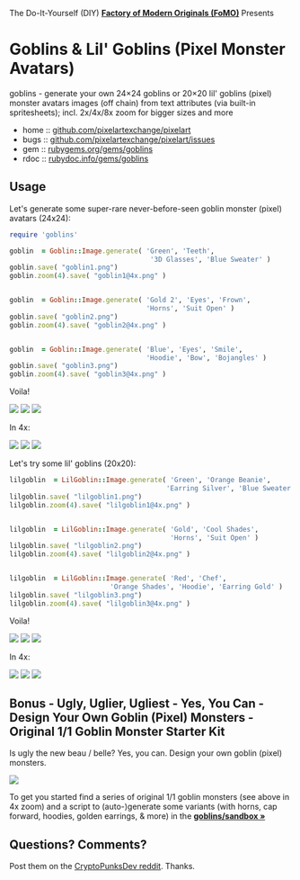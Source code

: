 The Do-It-Yourself (DIY) [**Factory of Modern Originals (FoMO)**](https://github.com/pixelartexchange/originals) Presents


# Goblins & Lil' Goblins (Pixel Monster Avatars)

goblins - generate your own 24×24 goblins or 20×20 lil' goblins (pixel) monster avatars images (off chain) from text attributes (via built-in spritesheets); incl. 2x/4x/8x zoom for bigger sizes and more



* home  :: [github.com/pixelartexchange/pixelart](https://github.com/pixelartexchange/pixelart)
* bugs  :: [github.com/pixelartexchange/pixelart/issues](https://github.com/pixelartexchange/pixelart/issues)
* gem   :: [rubygems.org/gems/goblins](https://rubygems.org/gems/goblins)
* rdoc  :: [rubydoc.info/gems/goblins](http://rubydoc.info/gems/goblins)





##  Usage

Let's generate some super-rare never-before-seen
goblin  monster (pixel) avatars (24x24):

```ruby
require 'goblins'

goblin  = Goblin::Image.generate( 'Green', 'Teeth',
                                   '3D Glasses', 'Blue Sweater' )
goblin.save( "goblin1.png")
goblin.zoom(4).save( "goblin1@4x.png" )


goblin  = Goblin::Image.generate( 'Gold 2', 'Eyes', 'Frown',
                                  'Horns', 'Suit Open' )
goblin.save( "goblin2.png")
goblin.zoom(4).save( "goblin2@4x.png" )


goblin  = Goblin::Image.generate( 'Blue', 'Eyes', 'Smile',
                                  'Hoodie', 'Bow', 'Bojangles' )
goblin.save( "goblin3.png")
goblin.zoom(4).save( "goblin3@4x.png" )
```

Voila!

![](https://github.com/pixelartexchange/pixelart/raw/master/goblins/i/goblin1.png)
![](https://github.com/pixelartexchange/pixelart/raw/master/goblins/i/goblin2.png)
![](https://github.com/pixelartexchange/pixelart/raw/master/goblins/i/goblin3.png)

In 4x:

![](https://github.com/pixelartexchange/pixelart/raw/master/goblins/i/goblin1@4x.png)
![](https://github.com/pixelartexchange/pixelart/raw/master/goblins/i/goblin2@4x.png)
![](https://github.com/pixelartexchange/pixelart/raw/master/goblins/i/goblin3@4x.png)




Let's try some lil' goblins (20x20):

```ruby
lilgoblin  = LilGoblin::Image.generate( 'Green', 'Orange Beanie',
                                       'Earring Silver', 'Blue Sweater' )
lilgoblin.save( "lilgoblin1.png")
lilgoblin.zoom(4).save( "lilgoblin1@4x.png" )


lilgoblin  = LilGoblin::Image.generate( 'Gold', 'Cool Shades',
                                        'Horns', 'Suit Open' )
lilgoblin.save( "lilgoblin2.png")
lilgoblin.zoom(4).save( "lilgoblin2@4x.png" )


lilgoblin  = LilGoblin::Image.generate( 'Red', 'Chef',
                         'Orange Shades', 'Hoodie', 'Earring Gold' )
lilgoblin.save( "lilgoblin3.png")
lilgoblin.zoom(4).save( "lilgoblin3@4x.png" )
```

Voila!

![](https://github.com/pixelartexchange/pixelart/raw/master/goblins/i/lilgoblin1.png)
![](https://github.com/pixelartexchange/pixelart/raw/master/goblins/i/lilgoblin2.png)
![](https://github.com/pixelartexchange/pixelart/raw/master/goblins/i/lilgoblin3.png)

In 4x:

![](https://github.com/pixelartexchange/pixelart/raw/master/goblins/i/lilgoblin1@4x.png)
![](https://github.com/pixelartexchange/pixelart/raw/master/goblins/i/lilgoblin2@4x.png)
![](https://github.com/pixelartexchange/pixelart/raw/master/goblins/i/lilgoblin3@4x.png)



## Bonus - Ugly, Uglier, Ugliest - Yes, You Can - Design Your Own Goblin (Pixel) Monsters  - Original 1/1 Goblin Monster Starter Kit

Is ugly the new beau / belle?  Yes, you can. Design your own goblin (pixel) monsters.


![](https://github.com/pixelartexchange/pixelart/raw/master/goblins/i/goblins_originals-24x24@4x.png)

To get you started find a series of original 1/1 goblin monsters  (see above in 4x zoom) and a script to (auto-)generate some variants (with horns, cap forward, hoodies, golden earrings, & more)  in the [**goblins/sandbox »**](https://github.com/pixelartexchange/pixelart/tree/master/goblins/sandbox)



## Questions? Comments?

Post them on the [CryptoPunksDev reddit](https://old.reddit.com/r/CryptoPunksDev). Thanks.
